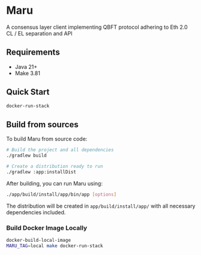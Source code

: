 # Maru
A consensus layer client implementing QBFT protocol adhering to Eth 2.0 CL / EL separation and API

## Requirements

- Java 21+
- Make 3.81

## Quick Start

```sh
docker-run-stack
```

## Build from sources

To build Maru from source code:

```sh
# Build the project and all dependencies
./gradlew build

# Create a distribution ready to run
./gradlew :app:installDist
```

After building, you can run Maru using:

```sh
./app/build/install/app/bin/app [options]
```

The distribution will be created in `app/build/install/app/` with all necessary dependencies included.

### Build Docker Image Locally

```sh
docker-build-local-image
MARU_TAG=local make docker-run-stack
```
